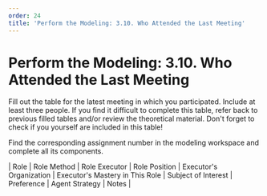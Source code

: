 ```yaml
---
order: 24
title: 'Perform the Modeling: 3.10. Who Attended the Last Meeting'
---
```


# Perform the Modeling: 3.10. Who Attended the Last Meeting

Fill out the table for the latest meeting in which you participated. Include at least three people. If you find it difficult to complete this table, refer back to previous filled tables and/or review the theoretical material. Don't forget to check if you yourself are included in this table!

Find the corresponding assignment number in the modeling workspace and complete all its components.

| Role | Role Method | Role Executor | Role Position | Executor's Organization | Executor's Mastery in This Role | Subject of Interest | Preference | Agent Strategy | Notes |